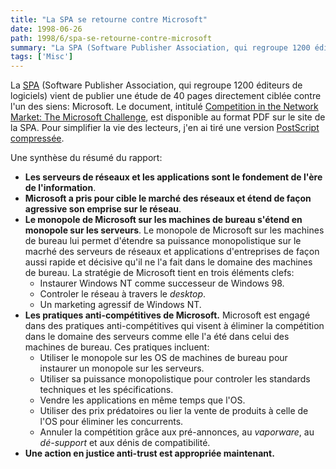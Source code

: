 ```yaml
---
title: "La SPA se retourne contre Microsoft"
date: 1998-06-26
path: 1998/6/spa-se-retourne-contre-microsoft
summary: "La SPA (Software Publisher Association, qui regroupe 1200 éditeurs de logiciels) vient de publier une étude de 40 pages directement ciblée contre l'un des siens: Microsoft."
tags: ['Misc']
---
```


<P>
La <A HREF="http://www.spa.org/">SPA</A> (Software Publisher Association,
qui regroupe 1200 éditeurs de logiciels) vient de publier une étude
de 40 pages directement ciblée contre l'un des siens: Microsoft. Le
document, intitulé <A HREF="http://www.spa.org/gvmnt/comp/servcomp.pdf">Competition in the Network Market: The Microsoft Challenge</A>,
est disponible au format PDF sur le site de la SPA. Pour
simplifier la vie des lecteurs, j'en ai tiré une version <A HREF="http://www.linux-center.org/articles/9806/spa.ps.gz">PostScript
compressée</A>.
</P>

<P>
Une synthèse du résumé du rapport:
</P>

<UL>

<LI><B>Les serveurs de réseaux et les applications sont le fondement de
l'ère de l'information</B>.
<LI><B>Microsoft a pris pour cible le marché des réseaux et étend de façon
agressive son emprise sur le réseau</B>.
<LI><B>Le monopole de Microsoft sur les machines de bureau s'étend en monopole
sur les serveurs</B>. Le monopole de Microsoft sur les machines de bureau
lui permet d'étendre sa puissance monopolistique sur le macrhé des serveurs de
réseaux et applications d'entreprises de façon aussi rapide et décisive
qu'il ne l'a fait dans le domaine des machines de bureau. La stratégie
de Microsoft tient en trois éléments clefs:
<UL>

<LI>Instaurer Windows NT comme successeur de Windows 98.
<LI>Controler le réseau à travers le <EM>desktop</EM>.
<LI>Un marketing agressif de Windows NT.
</UL>


<LI><B>Les pratiques anti-compétitives de Microsoft.</B>
Microsoft est engagé dans des pratiques anti-compétitives qui visent à
éliminer la compétition dans le domaine des serveurs comme elle l'a été
dans celui des machines de bureau. Ces pratiques incluent:
<UL>

<LI>Utiliser le monopole sur les OS de machines de bureau pour instaurer
un monopole sur les serveurs.
<LI>Utiliser sa puissance monopolistique pour controler les standards
techniques et les spécifications.
<LI>Vendre les applications en même temps que l'OS.
<LI>Utiliser des prix prédatoires ou lier la vente de produits à celle
de l'OS pour éliminer les concurrents.
<LI>Annuler la compétition grâce aux pré-annonces, au <EM>vaporware</EM>,
au <EM>dé-support</EM> et aux dénis de compatibilité.
</UL>

<LI><B>Une action en justice anti-trust est appropriée maintenant.</B>
</UL>


